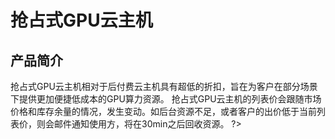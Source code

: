 # 抢占式GPU云主机

## 产品简介

抢占式GPU云主机相对于后付费云主机具有超低的折扣，旨在为客户在部分场景下提供更加便捷低成本的GPU算力资源。
抢占式GPU云主机的列表价会跟随市场价格和库存余量的情况，发生变动。如后台资源不足，或者客户的出价低于当前列表价，则会邮件通知使用方，将在30min之后回收资源。
?> 


